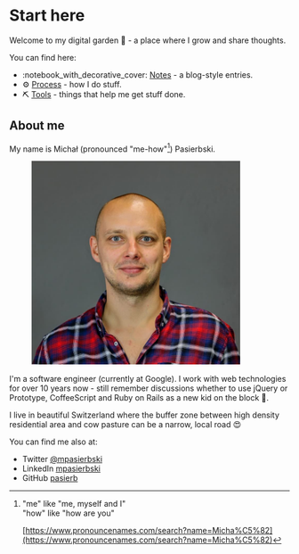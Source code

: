 # Start here

Welcome to my digital garden :seedling: - a place where I grow and share thoughts.

You can find here:

* :notebook\_with\_decorative\_cover: [Notes](notes/) - a blog-style entries.
* :gear: [Process](process/) - how I do stuff.
* :pick: [Tools](tools/) - things that help me get stuff done.

## About me

My name is Michał (pronounced "me-how"[^1]) Pasierbski.&#x20;

<figure><img src=".gitbook/assets/Michal (1) (2).jpg" alt="" width="375"><figcaption></figcaption></figure>

I'm a software engineer (currently at Google). I work with web technologies for over 10 years now - still remember discussions whether to use jQuery or Prototype, CoffeeScript and Ruby on Rails as a new kid on the block 👴.

I live in beautiful Switzerland where the buffer zone between high density residential area and cow pasture can be a narrow, local road 😍

You can find me also at:

* Twitter [@mpasierbski](https://twitter.com/mpasierbski)
* LinkedIn [mpasierbski](https://www.linkedin.com/in/mpasierbski/)
* GitHub [pasierb](https://github.com/pasierb)

[^1]: "me" like "me, myself and I"\
    "how" like "how are you"

    [https://www.pronouncenames.com/search?name=Micha%C5%82](https://www.pronouncenames.com/search?name=Micha%C5%82)

